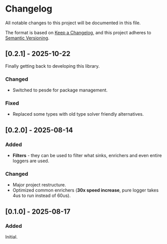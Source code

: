 # Changelog

All notable changes to this project will be documented in this file.

The format is based on [Keep a Changelog](https://keepachangelog.com/en/1.1.0/),
and this project adheres to [Semantic Versioning](https://semver.org/spec/v2.0.0.html).

## [0.2.1] - 2025-10-22
Finally getting back to developing this library.

### Changed
* Switched to pesde for package management.

### Fixed
* Replaced some types with old type solver friendly alternatives.

## [0.2.0] - 2025-08-14

### Added
* **Filters** - they can be used to filter what sinks, enrichers and even entire loggers are used.

### Changed
* Major project restructure.
* Optimized common enrichers (**30x speed increase**, pure logger takes 4us to run instead of 60us).

## [0.1.0] - 2025-08-17

### Added
Initial.